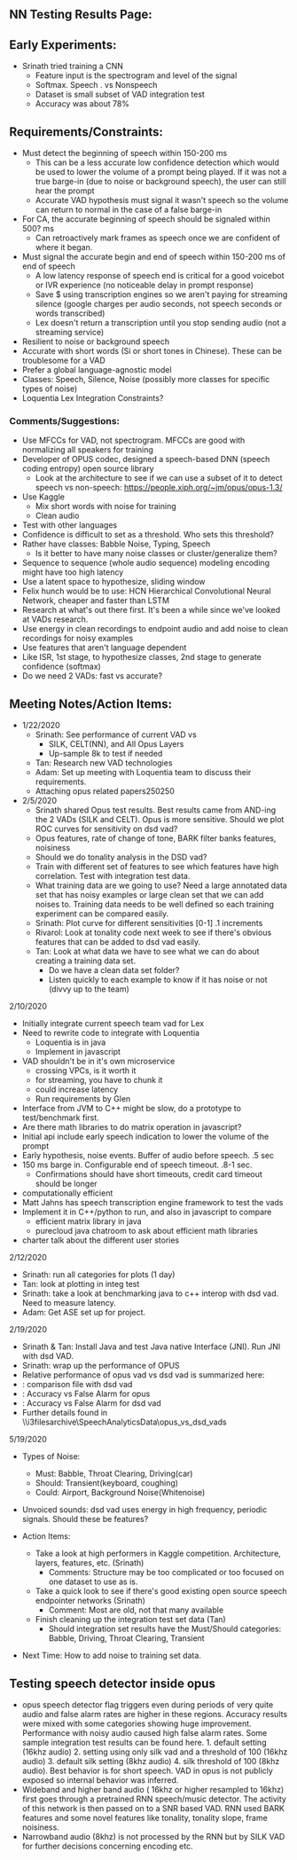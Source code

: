 ## NN Testing Results Page: 

## Early Experiments:

  * Srinath tried training a CNN
    * Feature input is the spectrogram and level of the signal
    * Softmax.  Speech . vs Nonspeech
    * Dataset is small subset of VAD integration test
    * Accuracy was about 78%



## Requirements/Constraints:

  * Must detect the beginning of speech within 150-200 ms
    * This can be a less accurate low confidence detection which would be used to lower the volume of a prompt being played.  If it was not a true barge-in (due to noise or background speech), the user can still hear the prompt
    * Accurate VAD hypothesis must signal it wasn't speech so the volume can return to normal in the case of a false barge-in
  * For CA, the accurate beginning of speech should be signaled within 500? ms
    * Can retroactively mark frames as speech once we are confident of where it began.
  * Must signal the accurate begin and end of speech within 150-200 ms of end of speech
    * A low latency response of speech end is critical for a good voicebot or IVR experience (no noticeable delay in prompt response)
    * Save $ using transcription engines so we aren't paying for streaming silence (google charges per audio seconds, not speech seconds or words transcribed)
    * Lex doesn't return a transcription until you stop sending audio (not a streaming service)
  * Resilient to noise or background speech
  * Accurate with short words (Si or short tones in Chinese).  These can be troublesome for a VAD
  * Prefer a global language-agnostic model
  * Classes: Speech, Silence, Noise (possibly more classes for specific types of noise)
  * Loquentia Lex Integration Constraints?



### Comments/Suggestions:

  * Use MFCCs for VAD, not spectrogram.  MFCCs are good with normalizing all speakers for training
  * Developer of OPUS codec, designed a speech-based DNN (speech coding entropy) open source library
    * Look at the architecture to see if we can use a subset of it to detect speech vs non-speech: <https://people.xiph.org/~jm/opus/opus-1.3/>
  * Use Kaggle 
    * Mix short words with noise for training
    * Clean audio
  * Test with other languages
  * Confidence is difficult to set as a threshold.  Who sets this threshold?
  * Rather have classes: Babble Noise, Typing, Speech
    * Is it better to have many noise classes or cluster/generalize them?  
  * Sequence to sequence (whole audio sequence) modeling encoding might have too high latency
  * Use a latent space to hypothesize, sliding window
  * Felix hunch would be to use:  HCN Hierarchical Convolutional Neural Network, cheaper and faster than LSTM
  * Research at what's out there first.  It's been a while since we've looked at VADs research.
  * Use energy in clean recordings to endpoint audio and add noise to clean recordings for noisy examples
  * Use features that aren't language dependent
  * Like ISR, 1st stage, to hypothesize classes, 2nd stage to generate confidence (softmax)
  * Do we need 2 VADs: fast vs accurate?



  


## Meeting Notes/Action Items:

  * 1/22/2020
    * Srinath: See performance of current VAD vs
      * SILK, CELT(NN), and All Opus Layers
      * Up-sample 8k to test if needed
    * Tan: Research new VAD technologies
    * Adam: Set up meeting with Loquentia team to discuss their requirements.
    * Attaching opus related papers250250
  * 2/5/2020
    * Srinath shared Opus test results.  Best results came from AND-ing the 2 VADs (SILK and CELT). Opus is more sensitive.  Should we plot ROC curves for sensitivity on dsd vad?
    * Opus features, rate of change of tone, BARK filter banks features, noisiness
    * Should we do tonality analysis in the DSD vad?
    * Train with different set of features to see which features have high correlation.   Test with integration test data. 
    * What training data are we going to use?  Need a large annotated data set that has noisy examples or large clean set that we can add noises to.  Training data needs to be well defined so each training experiment can be compared easily.
    * Srinath: Plot curve for different sensitivities [0-1] .1 increments
    * Rivarol: Look at tonality code next week to see if there's obvious features that can be added to dsd vad easily.
    * Tan: Look at what data we have to see what we can do about creating a training data set.
      * Do we have a clean data set folder?
      * Listen quickly to each example to know if it has noise or not (divvy up to the team)



2/10/2020

  * Initially integrate current speech team vad for Lex
  * Need to rewrite code to integrate with Loquentia
    * Loquentia is in java
    * Implement in javascript
  * VAD shouldn't be in it's own microservice
    * crossing VPCs, is it worth it
    * for streaming, you have to chunk it
    * could increase latency
    * Run requirements by Glen
  * Interface from JVM to C++ might be slow, do a prototype to test/benchmark first.
  * Are there math libraries to do matrix operation in javascript?
  * Initial api include early speech indication to lower the volume of the prompt
  * Early hypothesis, noise events.  Buffer of audio before speech.  .5 sec
  * 150 ms barge in.  Configurable end of speech timeout.  .8-1 sec.  
    * Confirmations should have short timeouts, credit card timeout should be longer
  * computationally efficient
  * Matt Jahns has speech transcription engine framework to test the vads
  * Implement it in C++/python to run, and also in javascript to compare
    * efficient matrix library in java
    * purecloud java chatroom to ask about efficient math libraries
  * charter talk about the different user stories



2/12/2020

  * Srinath: run all categories for plots (1 day)
  * Tan: look at plotting in integ test
  * Srinath: take a look at benchmarking java to c++ interop with dsd vad.  Need to measure latency.
  * Adam: Get ASE set up for project.



2/19/2020

  * Srinath & Tan: Install Java and test Java native Interface (JNI). Run JNI with dsd VAD.
  * Srinath: wrap up the performance of OPUS
  * Relative performance of opus vad vs dsd vad is summarized here:
  * : comparison file with dsd vad
  * : Accuracy  vs False Alarm for opus 
  * : Accuracy  vs False Alarm for dsd vad
  * Further details found in \\\i3filesarchive\SpeechAnalyticsData\opus_vs_dsd_vads



5/19/2020

  * Types of Noise:
    * Must: Babble, Throat Clearing, Driving(car)
    * Should: Transient(keyboard, coughing)
    * Could: Airport, Background Noise(Whitenoise)
  * Unvoiced sounds: dsd vad uses energy in high frequency, periodic signals.  Should these be features?
  * Action Items:
    * Take a look at high performers in Kaggle competition. Architecture, layers, features, etc.   (Srinath)
      * Comments: Structure may be too complicated or too focused on one dataset to use as is.
    * Take a quick look to see if there's good existing open source speech endpointer networks (Srinath)
      * Comment: Most are old, not that many available
    * Finish cleaning up the integration test set data (Tan)
      * Should integration set results have the Must/Should categories: Babble, Driving, Throat Clearing, Transient


  * Next Time: How to add noise to training set data.



## Testing speech detector inside opus

  * opus speech detector flag triggers even during periods of very quite audio and false alarm rates are higher in these regions. Accuracy results were mixed with some categories showing huge improvement. Performance with noisy audio caused high false alarm rates. Some sample integration test results can be found here. 1. default setting (16khz audio) 2\. setting using only silk vad and a threshold of 100  (16khz audio)    3\. default silk setting (8khz audio)  4\. silk threshold of 100 (8khz audio). Best behavior is for short speech.  VAD in opus is not publicly exposed so internal behavior was inferred.
  * Wideband and higher band audio ( 16khz  or higher resampled to 16khz)   first goes through a pretrained RNN speech/music detector. The activity of this network is then passed on to a SNR based VAD. RNN used BARK features and some novel features like tonality, tonality slope, frame noisiness. 
  * Narrowband audio (8khz) is not processed by the RNN but by SILK VAD for further decisions concerning encoding etc.



  

